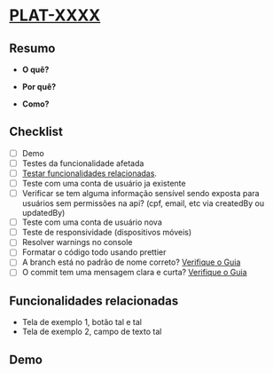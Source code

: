 # [PLAT-XXXX](https://congenial.atlassian.net/browse/PLAT-XXXX)

## Resumo

- **O quê?**
<!-- Responda aqui embaixo -->
- **Por quê?**
<!-- Responda aqui embaixo -->
- **Como?**
<!-- Responda aqui embaixo -->

## Checklist

<!-- Fazer esse checklist e documentar -->

- [ ] Demo
- [ ] Testes da funcionalidade afetada
- [ ] [Testar funcionalidades relacionadas](https://youtu.be/KtHURppq0GY).
- [ ] Teste com uma conta de usuário ja existente
- [ ] Verificar se tem alguma informação sensível sendo exposta para usuários sem permissões na api? (cpf, email, etc via createdBy ou updatedBy)
- [ ] Teste com uma conta de usuário nova
- [ ] Teste de responsividade (dispositivos móveis)
- [ ] Resolver warnings no console
- [ ] Formatar o código todo usando prettier
- [ ] A branch está no padrão de nome correto? [Verifique o Guia](../CONTRIBUTING.md)
- [ ] O commit tem uma mensagem clara e curta? [Verifique o Guia](../CONTRIBUTING.md)

## Funcionalidades relacionadas

<!-- Listar funcionalidades relacionadas -->

- Tela de exemplo 1, botão tal e tal
- Tela de exemplo 2, campo de texto tal

## Demo

<!-- Coloque aqui prints, gifs ou videos da tela demonstrando antes e depois da mudança -->
